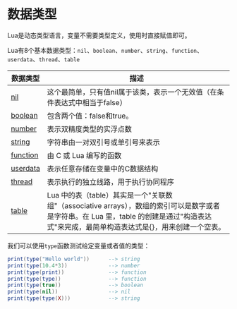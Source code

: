 # 数据类型

Lua是动态类型语言，变量不需要类型定义，使用时直接赋值即可。

Lua有8个基本数据类型：`nil`、`boolean`、`number`、`string`、`function`、`userdata`、`thread`、`table`

数据类型                  |描述
------------------------|-------------------------------------------------------------------
[nil](nil.md)           |这个最简单，只有值nil属于该类，表示一个无效值（在条件表达式中相当于false）
[boolean](boolean.md)   |包含两个值：false和true。
[number](number.md)     |表示双精度类型的实浮点数
[string](string.md)     |字符串由一对双引号或单引号来表示
[function](function.md) |由 C 或 Lua 编写的函数
[userdata](userdata.md) |表示任意存储在变量中的C数据结构
[thread](thread.md)     |表示执行的独立线路，用于执行协同程序
[table](table.md)       |Lua 中的表（table）其实是一个"关联数组"（associative arrays），数组的索引可以是数字或者是字符串。在 Lua 里，table 的创建是通过"构造表达式"来完成，最简单构造表达式是{}，用来创建一个空表。

我们可以使用`type`函数测试给定变量或者值的类型：

```lua
print(type("Hello world"))      --> string
print(type(10.4*3))             --> number
print(type(print))              --> function
print(type(type))               --> function
print(type(true))               --> boolean
print(type(nil))                --> nil
print(type(type(X)))            --> string
```
